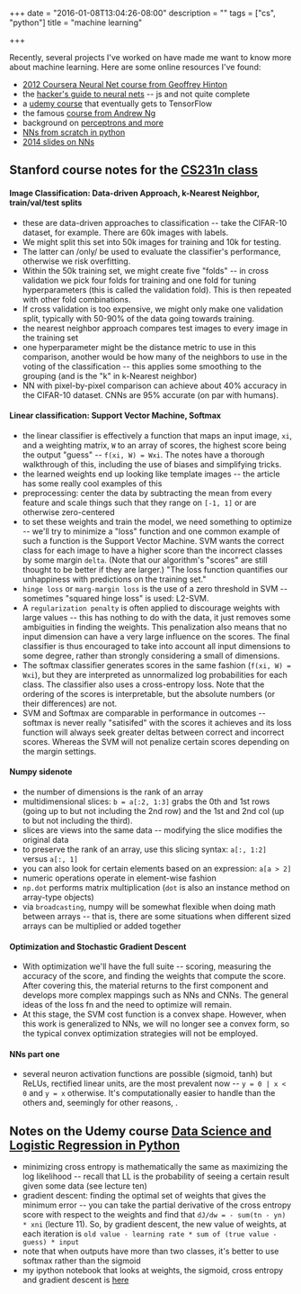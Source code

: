 +++
date = "2016-01-08T13:04:26-08:00"
description = ""
tags = ["cs", "python"]
title = "machine learning"

+++

Recently, several projects I've worked on have made me want to know more about machine learning.
Here are some online resources I've found:

* [2012 Coursera Neural Net course from Geoffrey Hinton](https://class.coursera.org/neuralnets-2012-001)
* the [hacker's guide to neural nets](http://karpathy.github.io/neuralnets/) --
js and not quite complete
* a [udemy course](https://www.udemy.com/data-science-deep-learning-in-python/#/) that eventually gets to TensorFlow
* the famous [course from Andrew Ng](https://www.coursera.org/learn/machine-learning/home/week/1)
* background on [perceptrons and more](http://neuralnetworksanddeeplearning.com/chap1.html)
* [NNs from scratch in python](http://www.wildml.com/2015/09/implementing-a-neural-network-from-scratch/)
* [2014 slides on NNs](https://goo.gl/IDCXnI)


## Stanford course notes for the [CS231n class](http://cs231n.github.io/)

#### Image Classification: Data-driven Approach, k-Nearest Neighbor, train/val/test splits

* these are data-driven approaches to classification --
take the CIFAR-10 dataset, for example.
There are 60k images with labels.
* We might split this set into 50k images for training and 10k for testing.
* The latter can /only/ be used to evaluate the classifier's performance,
otherwise we risk overfitting.
* Within the 50k training set, we might create five "folds" --
in cross validation we pick four folds for training and one fold for tuning hyperparameters
(this is called the validation fold).
This is then repeated with other fold combinations.
* If cross validation is too expensive, we might only make one validation split,
typically with 50-90% of the data going towards training.
* the nearest neighbor approach compares test images to every image in the training set
* one hyperparameter might be the distance metric to use in this comparison,
another would be how many of the neighbors to use in the voting of the classification --
this applies some smoothing to the grouping (and is the "k" in k-Nearest neighbor)
* NN with pixel-by-pixel comparison can achieve about 40% accuracy in the CIFAR-10 dataset.
CNNs are 95% accurate (on par with humans).


#### Linear classification: Support Vector Machine, Softmax

* the linear classifier is effectively a function that
maps an input image, `xi`, and a weighting matrix, `W`
to an array of scores, the highest score being the output "guess" -- `f(xi, W) = Wxi`.
The notes have a thorough walkthrough of this, including the use of biases and simplifying tricks.
* the learned weights end up looking like template images --
the article has some really cool examples of this
* preprocessing: center the data by subtracting the mean from every feature
and scale things such that they range on `[-1, 1]` or are otherwise zero-centered
* to set these weights and train the model, we need something to optimize --
we'll try to minimize a "loss" function and one common example of such a function
is the Support Vector Machine.  SVM wants the correct class for each image
to have a higher score than the incorrect classes by some margin `delta`.
(Note that our algorithm's "scores" are still thought to be better if they are larger.)
"The loss function quantifies our unhappiness with predictions on the training set."
* `hinge loss` or `marg-margin loss` is the use of a zero threshold in SVM --
sometimes "squared hinge loss" is used: L2-SVM.
* A `regularization penalty` is often applied to discourage weights with large values --
this has nothing to do with the data, it just removes some ambiguities in finding the weights.
This penalization also means that no input dimension can have a very large influence on the scores.
The final classifier is thus encouraged to take into account all input dimensions to some degree,
rather than strongly considering a small of dimensions.
* The softmax classifier generates scores in the same fashion (`f(xi, W) = Wxi`),
but they are interpreted as unnormalized log probabilities for each class.
The classifier also uses a cross-entropy loss.
Note that the ordering of the scores is interpretable,
but the absolute numbers (or their differences) are not.
* SVM and Softmax are comparable in performance in outcomes --
softmax is never really "satisifed" with the scores it achieves
and its loss function will always seek greater deltas between correct and incorrect scores.
Whereas the SVM will not penalize certain scores depending on the margin settings.


#### Numpy sidenote

* the number of dimensions is the rank of an array
* multidimensional slices: `b = a[:2, 1:3]`
grabs the 0th and 1st rows (going up to but not including the 2nd row)
and the 1st and 2nd col (up to but not including the third).
* slices are views into the same data -- modifying the slice modifies the original data
* to preserve the rank of an array, use this slicing syntax: `a[:, 1:2]` versus `a[:, 1]`
* you can also look for certain elements based on an expression: `a[a > 2]`
* numeric operations operate in element-wise fashion
* `np.dot` performs matrix multiplication (`dot` is also an instance method on array-type objects)
* via `broadcasting`, numpy will be somewhat flexible when doing math between arrays --
that is, there are some situations when different sized arrays can be multiplied or added together


#### Optimization and Stochastic Gradient Descent

* With optimization we'll have the full suite -- scoring, measuring the accuracy of the score,
and finding the weights that compute the score.
After covering this, the material returns to the first component
and develops more complex mappings such as NNs and CNNs.
The general ideas of the loss fn and the need to optimize will remain.
* At this stage, the SVM cost function is a convex shape.
However, when this work is generalized to NNs, we will no longer see a convex form,
so the typical convex optimization strategies will not be employed.


#### NNs part one

* several neuron activation functions are possible (sigmoid, tanh)
but ReLUs, rectified linear units, are the most prevalent now --
`y = 0 | x < 0` and `y = x` otherwise.
It's computationally easier to handle than the others and,
seemingly for other reasons,  .


## Notes on the Udemy course [Data Science and Logistic Regression in Python](https://www.udemy.com/data-science-logistic-regression-in-python)

* minimizing cross entropy is mathematically the same as maximizing the log likelihood --
recall that LL is the probability of seeing a certain result given some data
(see lecture ten)
* gradient descent: finding the optimal set of weights that gives the minimum error --
you can take the partial derivative of the cross entropy score with respect to the weights
and find that `dJ/dw = - sum(tn - yn) * xni` (lecture 11).
So, by gradient descent, the new value of weights, at each iteration
is `old value - learning rate * sum of (true value - guess) * input`
* note that when outputs have more than two classes,
it's better to use softmax rather than the sigmoid
* my ipython notebook that looks at weights, the sigmoid, cross entropy and gradient descent
is [here](https://gist.github.com/yosemitebandit/75c3ca7a988ac7aee38c)
